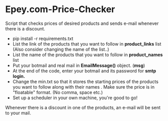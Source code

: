 # Epey.com-Price-Checker
Script that checks prices of desired products and sends e-mail whenever there is a discount.

* pip install -r requirements.txt
* List the link of the products that you want to follow in **product_links** list (Also consider changing the name of the list..)
* List the name of the products that you want to follow in **product_names** list
* Put your botmail and real mail in **EmailMessage()** object. (**msg**)
* At the end of the code, enter your botmail and its password for **smtp login.**
* Change the min.txt so that it stores the starting prices of the products you want to follow along with their names . Make sure the price is in "floatable" format. (No comma, space etc.)
* Set up a scheduler in your own machine, you're good to go!

Whenever there is a discount in one of the products, an e-mail will be sent to your mail.



